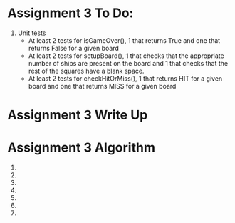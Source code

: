 # Assignment 3 To Do:
1. Unit tests
    - At least 2 tests for isGameOver(), 1 that returns True and one that returns False for a given board
    - At least 2 tests for setupBoard(), 1 that checks that the appropriate number of ships are present on the board and 1 that checks that the rest of the squares have a blank space.
    - At least 2 tests for checkHitOrMiss(), 1 that returns HIT for a given board and one that returns MISS for a given board

# Assignment 3 Write Up


# Assignment 3 Algorithm
1.
2.
3.
4.
5.
6.
7.
